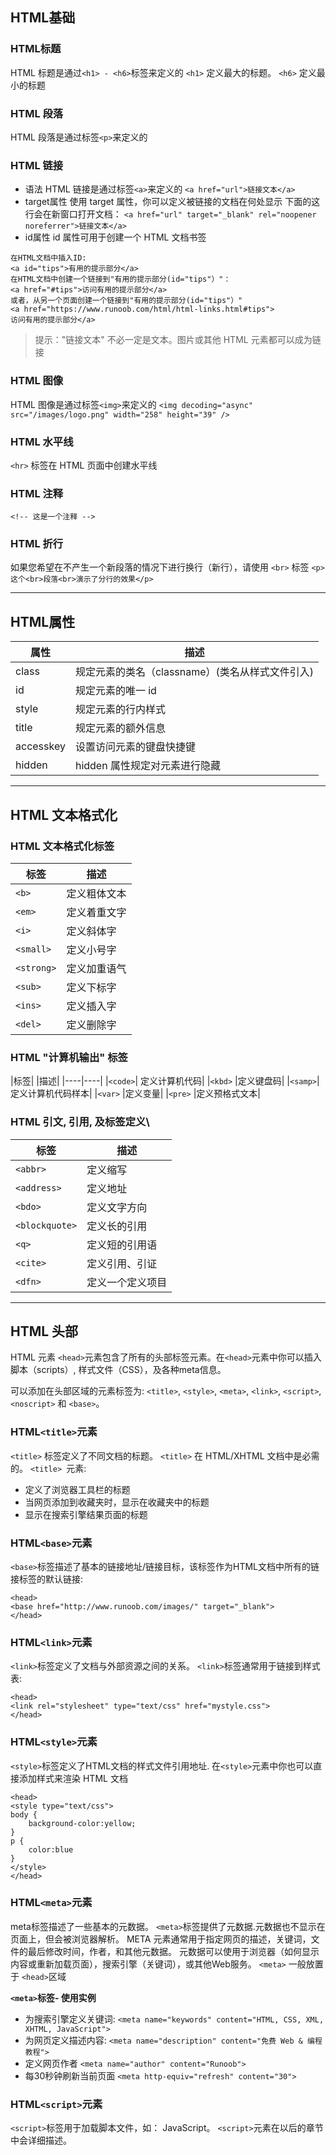 ## HTML基础
### HTML标题
HTML 标题是通过`<h1> - <h6>`标签来定义的
`<h1>` 定义最大的标题。 `<h6>` 定义最小的标题
### HTML 段落
HTML 段落是通过标签`<p>`来定义的
### HTML 链接
- 语法
HTML 链接是通过标签`<a>`来定义的
`<a href="url">链接文本</a>`
- target属性
 使用 target 属性，你可以定义被链接的文档在何处显示
 下面的这行会在新窗口打开文档：
 `<a href="url" target="_blank" rel="noopener noreferrer">链接文本</a>`
- id属性
id 属性可用于创建一个 HTML 文档书签
```
在HTML文档中插入ID:
<a id="tips">有用的提示部分</a>
在HTML文档中创建一个链接到"有用的提示部分(id="tips"）"：
<a href="#tips">访问有用的提示部分</a>
或者，从另一个页面创建一个链接到"有用的提示部分(id="tips"）"
<a href="https://www.runoob.com/html/html-links.html#tips">
访问有用的提示部分</a>
```
  
>提示："链接文本" 不必一定是文本。图片或其他 HTML 元素都可以成为链接
### HTML 图像
HTML 图像是通过标签`<img>`来定义的
`<img decoding="async" src="/images/logo.png" width="258" height="39" />`
### HTML 水平线
`<hr>` 标签在 HTML 页面中创建水平线
### HTML 注释
`<!-- 这是一个注释 -->`
### HTML 折行
如果您希望在不产生一个新段落的情况下进行换行（新行），请使用 `<br>` 标签
`<p>这个<br>段落<br>演示了分行的效果</p>`

<hr>

## HTML属性
|属性|描述|
|---|---|
|class|规定元素的类名（classname）(类名从样式文件引入)|
|id|规定元素的唯一 id|
|style|规定元素的行内样式|
|title|规定元素的额外信息|
|accesskey|设置访问元素的键盘快捷键|
|hidden|hidden 属性规定对元素进行隐藏|

<hr>

## HTML 文本格式化
### HTML 文本格式化标签
|标签|描述|
|---|---|
|`<b>`|定义粗体文本|
|`<em>`|定义着重文字|
|`<i>`|定义斜体字|
|`<small>`|定义小号字|
|`<strong>`|定义加重语气|
|`<sub>`|定义下标字|
|`<ins>`|定义插入字|
|`<del>`|定义删除字|

### HTML "计算机输出" 标签
|标签|	|描述|
|----|----|
|`<code>`|	定义计算机代码|
|`<kbd>`	|定义键盘码|
|`<samp>`|定义计算机代码样本|
|`<var>`	|定义变量|
|`<pre>`	|定义预格式文本|

### HTML 引文, 引用, 及标签定义\
|标签|描述|
|---|---|
|`<abbr>`|定义缩写|
|`<address>`|定义地址|
|`<bdo>`|定义文字方向|
`<blockquote>`|定义长的引用|
`<q>`|定义短的引用语|
`<cite>`|定义引用、引证|
`<dfn>`|定义一个定义项目|

<hr>

## HTML 头部
HTML <head> 元素
`<head>`元素包含了所有的头部标签元素。在`<head>`元素中你可以插入脚本（scripts）, 样式文件（CSS），及各种meta信息。

可以添加在头部区域的元素标签为: `<title>`, `<style>`, `<meta>`, `<link>`, `<script>`,  `<noscript>` 和 `<base>`。

### HTML`<title>`元素
`<title>` 标签定义了不同文档的标题。
`<title>` 在 HTML/XHTML 文档中是必需的。
`<title> `元素:
  - 定义了浏览器工具栏的标题
  - 当网页添加到收藏夹时，显示在收藏夹中的标题
  - 显示在搜索引擎结果页面的标题
### HTML`<base>`元素
`<base>`标签描述了基本的链接地址/链接目标，该标签作为HTML文档中所有的链接标签的默认链接:
```
<head>
<base href="http://www.runoob.com/images/" target="_blank">
</head>
```
### HTML`<link>`元素
`<link>`标签定义了文档与外部资源之间的关系。
`<link>`标签通常用于链接到样式表:
```
<head>
<link rel="stylesheet" type="text/css" href="mystyle.css">
</head>
```
### HTML`<style>`元素
`<style>`标签定义了HTML文档的样式文件引用地址.
在`<style>`元素中你也可以直接添加样式来渲染 HTML 文档
```
<head>
<style type="text/css">
body {
    background-color:yellow;
}
p {
    color:blue
}
</style>
</head>
```

### HTML`<meta>`元素
meta标签描述了一些基本的元数据。
`<meta>`标签提供了元数据.元数据也不显示在页面上，但会被浏览器解析。
META 元素通常用于指定网页的描述，关键词，文件的最后修改时间，作者，和其他元数据。
元数据可以使用于浏览器（如何显示内容或重新加载页面），搜索引擎（关键词），或其他Web服务。
`<meta>` 一般放置于 `<head>`区域

**`<meta>`标签- 使用实例**

- 为搜索引擎定义关键词:
`<meta name="keywords" content="HTML, CSS, XML, XHTML, JavaScript">`
- 为网页定义描述内容:
`<meta name="description" content="免费 Web & 编程 教程">`
- 定义网页作者
`<meta name="author" content="Runoob">`
- 每30秒钟刷新当前页面
`<meta http-equiv="refresh" content="30">`

### HTML`<script>`元素
`<script>`标签用于加载脚本文件，如： JavaScript。
`<script>`元素在以后的章节中会详细描述。